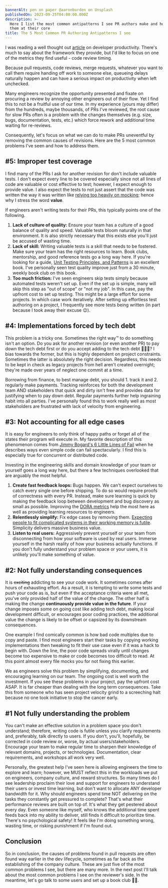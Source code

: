 ```yaml
---
bannerAlt: pen on paper @aaronburden on Unsplash
publishedOn: 2023-09-25T04:00:00.000Z
description: >-
  Here I list the most common antipatterns I see PR authors make and how to fix
  them at their core
title: The 5 Most Common PR Authoring Antipatterns I see
---
```


I was reading a well thought out [article](https://www.mckinsey.com/industries/technology-media-and-telecommunications/our-insights/yes-you-can-measure-software-developer-productivity) on developer productivity. There's much to say about the framework they provide, but I'd like to focus on one of the metrics they find useful - code review timing.

Because pull requests, code reviews, merge requests, whatever you want to call them require handing off work to someone else, queueing delays naturally happen and can have a serious impact on productivity when left unchecked.

Many engineers recognize the opportunity presented and fixate on procuring a review by annoying other engineers out of their flow. Yet I find this to not be a fruitful use of our time. In my experience (yours may differ) from the hundreds, maybe thousands, of PRs I've reviewed, the root cause for slow PRs often is a problem with the changes themselves (e.g. size, bugs, documentation, tests, etc.) which force rework and additional time waiting for re-reviews.

Consequently, let's focus on what we can do to make PRs uneventful by removing the common causes of revisions. Here are the 5 most common problems I've seen and how to address them.

## #5: Improper test coverage

I find many of the PRs I ask for another revision for don't include valuable tests. I don't expect every line to be covered especially since not all lines of code are valuable or cost effective to test; however, I expect enough to provide value. I also expect the tests to not just assert that the code was written the way it was written like [relying too heavily on mocking](https://ryanclements.dev/posts/you-probably-dont-need-mocking); hence why I stress the word **value**.

If engineers aren't writing tests for their PRs, this typically points one of the following.

1. **Lack of culture of quality:** Ensure your team has a culture of a good balance of quality and speed. Valuable tests bloom naturally in that environment. It is also strictly necessary that this exists else you'll just be accused of wasting time.
2. **Lack of skill:** Writing valuable tests is a skill that needs to be fostered. Make sure your team has the right resources to learn. Book clubs, mentorship, and good reference tests go a long way here. If you're looking for a guide, [Unit Testing Principles, and Patterns](https://www.amazon.com/gp/product/1617296279/ref=ppx_yo_dt_b_search_asin_title?ie=UTF8&psc=1) is an excellent book. I've personally seen test quality improve just from a 30 minute, weekly book club on this book.
3. **Too much friction:** I've seen engineers skip tests simply because automated tests weren't set up. Even if the set up is simple, many will skip this step as "out of scope" or "not my job". In this case, pay the upfront cost to set up testing. This might be a large effort for some projects. In which case work iteratively. After setting up effortless test authoring on a project, I frequently see more tests being written (in part because I took away their excuse 😉).

## #4: Implementations forced by tech debt

This problem is a tricky one. Sometimes the right way™️ to do something isn't an option. Do you ask for another revision (or even another PR) to pay down the tech debt first or do you accept adding to the tech debt 🤷🏼‍♂️? I bias towards the former, but this is highly dependent on project constraints. Sometimes the latter is absolutely the right decision. Regardless, this needs to be kept in check as legacy projects from hell aren't created overnight; they're made over years of neglect one commit at a time.

Borrowing from finance, to best manage debt, you should 1. track it and 2. regularly make payments. Tracking reinforces for both the development team AND stakeholders that quick and dirty isn't free and provides data for justifying when to pay down debt. Regular payments further help ingraining habit into all parties. I've personally found this to work really well as most stakeholders are frustrated with lack of velocity from engineering.

## #3: Not accounting for all edge cases

It is easy for engineers to only think of happy paths or forget all of the states their program will execute in. My favorite description of this phenomenon comes from [Jimmy Bogard's 6 Little Lines of Fail](https://www.youtube.com/watch?v=VvUdvte1V3s) when he describes ways even simple code can fail spectacularly. I find this is especially true for concurrent or distributed code.

Investing in the engineering skills and domain knowledge of your team or yourself goes a long way here, but there a few techniques overlooked that are arguably the most helpful.

1. **Create fast feedback loops:** Bugs happen. We can't expect ourselves to catch every single one before shipping. To do so would require proofs of correctness with every PR. Instead, make sure learning is quick by making the feedback loop between development and bug discovery as small as possible. Improving the [DORA metrics](https://linearb.io/platform/dora-metrics?landing=true&_bt=646641474362&_bk=dora%20metrics&_bm=e&_bn=g&_bg=145096855425&utm_term=dora%20metrics&utm_medium=cpc&utm_campaign=Dora_Metrics_NA&utm_source=google&gclid=Cj0KCQjwxuCnBhDLARIsAB-cq1rH7sRUmcc4mmfwgiYcNYDOjJ6MBYr_qxQmCE0eoUcMIA5e9capX6saAqXvEALw_wcB) help the most here as well as providing learning resources to engineers.
2. **Relentlessly simplify:** Fix edge cases by removing them. [Expecting people to fit complicated systems in their working memory is futile](https://ryanclements.dev/posts/stop-forcing-us-to-think). Simplicity delivers massive business value.
3. **Listen to real users:** Aggressively prevent yourself or your team from disconnecting from how your software is used by real users. Immerse yourself in the harsh reality of how your business actually functions. If you don't fully understand your problem space or your users, it is unlikely you'll make something of value.

## #2: Not fully understanding consequences

It is ~~exciting~~ addicting to see your code work. It sometimes comes after hours of exhausting effort. As a result, it is tempting to write some tests and push your code as is, but even if the acceptance criteria were all met, you've only provided half of the value of the change. The other half is making the change **continuously provide value in the future**. If your change imposes some on going cost like adding tech debt, making local development difficult, or encourages poor coding practices, the additional value the change is likely to be offset or capsized by its downstream consequences.

One example I find comically common is how bad code multiples due to copy and paste. I find most engineers start their tasks by copying working implementations then tweaking to fit their use case even if it was a hack to begin with. Down the line, the poor code spreads virally until changes become too expensive to make or code becomes too difficult to read. At this point almost every file mocks you for not fixing this earlier.

We as engineers solve this problem by simplifying, documenting, and encouraging learning on our team. The ongoing cost is well worth the investment. If you see these problems in your project, pay the upfront cost ASAP. It is far cheaper than dealing with the long term consequences. Take this from someone who has seen project velocity grind to a screeching halt because no one took initiative to stop the cancer early.

## #1 Not fully understanding the problem

You can't make an effective solution in a problem space you don't understand; therefore, writing code is futile unless you clarify requirements and, preferably, talk directly to users. If you don't, you'll, hopefully, be corrected in code review or, worse, by actual users/stakeholders. Encourage your team to make regular time to sharpen their knowledge of relevant domains, projects, or technologies. Documentation, clear requirements, and workshops all work very well.

Personally, the greatest help I've seen here is allowing engineers the time to explore and learn; however, we MUST reflect this in the workloads we put on engineers, company culture, and reward structures. So many times do I see leadership proclaim their love and support for engineers to understand their users or invest time learning, but don't want to allocate ANY developer bandwidth for it. Why should engineers spend time NOT delivering on the tasks they constantly get pressured to complete? That's what their performance reviews are built on top of. It's what they get pestered about every day. Even someone like myself, who knows the additional time spent feeds back into my ability to deliver, still finds it difficult to prioritize time. There's no psychological safety! It feels like I'm doing something wrong, wasting time, or risking punishment if I'm found out.

## Conclusion

So in conclusion, the causes of problems found in pull requests are often found way earlier in the dev lifecycle, sometimes as far back as the establishing of the company culture. These are just five of the most common problems I see, but there are many more. In the next post I'll talk about the most common problems I see on the reviewer's side. In the meantime, let's go talk to some users and set up a book club 💪🏼.
